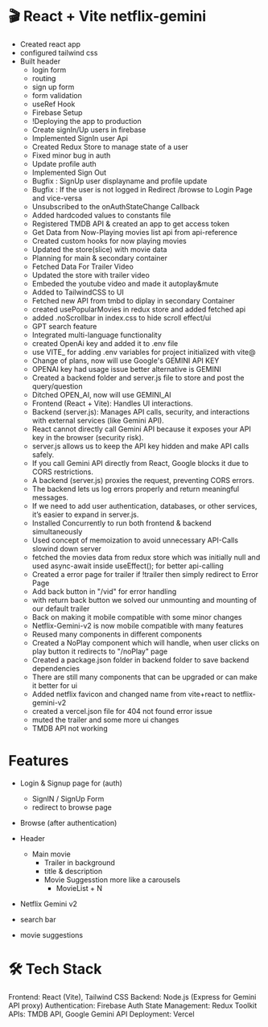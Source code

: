 # 🎬 React + Vite netflix-gemini

- Created react app
- configured tailwind css
- Built header
  - login form
  - routing
  - sign up form
  - form validation
  - useRef Hook
  - Firebase Setup
  - !Deploying the app to production
  - Create signIn/Up users in firebase
  - Implemented SignIn user Api
  - Created Redux Store to manage state of a user
  - Fixed minor bug in auth
  - Update profile auth
  - Implemented Sign Out
  - Bugfix : SignUp user displayname and profile update
  - Bugfix : If the user is not logged in Redirect /browse to Login Page and vice-versa
  - Unsubscribed to the onAuthStateChange Callback
  - Added hardcoded values to constants file
  - Registered TMDB API & created an app to get access token
  - Get Data from Now-Playing movies list api from api-reference
  - Created custom hooks for now playing movies
  - Updated the store(slice) with movie data
  - Planning for main & secondary container
  - Fetched Data For Trailer Video
  - Updated the store with trailer video
  - Embeded the youtube video and made it autoplay&mute
  - Added to TailwindCSS to UI
  - Fetched new API from tmbd to diplay in secondary Container
  - created usePopularMovies in redux store and added fetched api
  - added .noScrollbar in index.css to hide scroll effect/ui
  - GPT search feature
  - Integrated multi-language functionality
  - created OpenAi key and added it to .env file
  - use VITE\_ for adding .env variables for project initialized with vite@
  - Change of plans, now will use Google's GEMINI API KEY
  - OPENAI key had usage issue better alternative is GEMINI
  - Created a backend folder and server.js file to store and post the query/question
  - Ditched OPEN_AI, now will use GEMINI_AI
  - Frontend (React + Vite): Handles UI interactions.
  - Backend (server.js): Manages API calls, security, and interactions with external services (like Gemini API).
  - React cannot directly call Gemini API because it exposes your API key in the browser (security risk).
  - server.js allows us to keep the API key hidden and make API calls safely.
  - If you call Gemini API directly from React, Google blocks it due to CORS restrictions.
  - A backend (server.js) proxies the request, preventing CORS errors.
  - The backend lets us log errors properly and return meaningful messages.
  - If we need to add user authentication, databases, or other services, it’s easier to expand in server.js.
  - Installed Concurrently to run both frontend & backend simultaneously
  - Used concept of memoization to avoid unnecessary API-Calls slowind down server
  - fetched the movies data from redux store which was initially null and used async-await inside useEffect(); for better api-calling
  - Created a error page for trailer if !trailer then simply redirect to Error Page
  - Add back button in "/vid" for error handling
  - with return back button we solved our unmounting and mounting of our default trailer
  - Back on making it mobile compatible with some minor changes
  - Netflix-Gemini-v2 is now mobile compatible with many features
  - Reused many components in different components
  - Created a NoPlay component which will handle, when user clicks on play button it redirects to "/noPlay" page
  - Created a package.json folder in backend folder to save backend dependencies
  - There are still many components that can be upgraded or can make it better for ui
  - Added netflix favicon and changed name from vite+react to netflix-gemini-v2
  - created a vercel.json file for 404 not found error issue 
  - muted the trailer and some more ui changes
  - TMDB API not working 

# Features

- Login & Signup page for (auth)
  - SignIN / SignUp Form
  - redirect to browse page
- Browse (after authentication)
- Header

  - Main movie
    - Trailer in background
    - title & description
    - Movie Suggesstion more like a carousels
      - MovieList + N

- Netflix Gemini v2
- search bar
- movie suggestions

 # 🛠 Tech Stack
Frontend: React (Vite), Tailwind CSS
Backend: Node.js (Express for Gemini API proxy)
Authentication: Firebase Auth
State Management: Redux Toolkit
APIs: TMDB API, Google Gemini API
Deployment: Vercel
